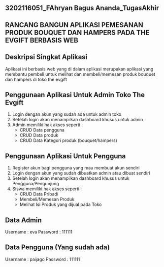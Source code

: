 ## 3202116051_FAhryan Bagus Ananda_TugasAkhir

## RANCANG BANGUN APLIKASI PEMESANAN PRODUK BOUQUET DAN HAMPERS PADA THE EVGIFT BERBASIS WEB

## Deskripsi Singkat Aplikasi
Aplikasi ini berbasis web yang di dalam aplikasi merupakan aplikasi yang membantu pembeli untuk melihat dan membeli/memesan produk bouquet dan hampers di toko the evgift 

## Penggunaan Aplikasi Untuk Admin Toko The Evgift
1. Login dengan akun yang sudah ada untuk admin toko
2. Setelah login akan menampilkan dashboard khusus untuk admin
3. Admin memiliki hak akses seperti :
   - CRUD Data pengguna
   - CRUD Data produk
   - CRUD Data Kategori produk (bouquet/hampers) 

## Penggunaan Aplikasi Untuk Pengguna
1. Register akun bagi pengguna yang mau membuat akun sendiri
2. Login dengan akun yang sudah dibuatkan admin atau dibuat sendiri
3. Setelah login akan menampilkan dashboard khusus untuk Pengguna/Pengunjung
4. Siswa memiliki hak akses seperti :
   - CRUD Data Pribadi
   - Membeli/Memesan Produk
   - Melihat Isi Produk yang dijual pada Toko

## Data Admin
Username : eva
Password : 111111

## Data Pengguna (Yang sudah ada)
Username : paijago
Password : 111111